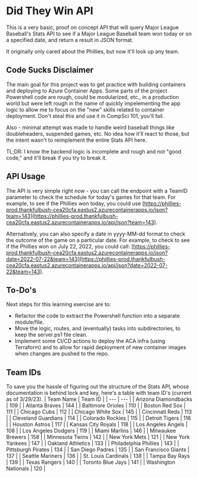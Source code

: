 # Did They Win API

This is a very basic, proof on concept API that will query Major League Baseball's Stats API to see if a Major League Baseball team won today or on a specified date, and return a result in JSON format.

It originally only cared about the Phillies, but now it'll look up any team.

## Code Sucks Disclaimer
The main goal for this project was to get practice with building containers and deploying to Azure Container Apps. Some parts of the project Powershell code are rough, could be modularized, etc., in a production world but were left rough in the name of quickly impelementing the app logic to allow me to focus on the "new" skills related to container deployment. Don't steal this and use it in CompSci 101, you'll fail.

Also - minimal attempt was made to handle weird baseball things like doubleheaders, suspended games, etc. No idea how it'll react to those, but the intent wasn't to reimplement the entire Stats API here.

TL;DR: I know the backend logic is incomplete and rough and not "good code," and it'll break if you try to break it.

## API Usage
The API is very simple right now - you can call the endpoint with a TeamID parameter to check the schedule for today's games for that team. For example, to see if the Phillies won today, you could use [https://phillies-prod.thankfulbush-cea20cfa.eastus2.azurecontainerapps.io/json?team=143](https://phillies-prod.thankfulbush-cea20cfa.eastus2.azurecontainerapps.io/api/json?team=143).

Alternatively, you can also specify a date in yyyy-MM-dd format to check the outcome of the game on a particular date. For example, to check to see if the Phillies won on July 22, 2022, you could call:
[https://phillies-prod.thankfulbush-cea20cfa.eastus2.azurecontainerapps.io/json?date=2022-07-22&team=143](https://phillies-prod.thankfulbush-cea20cfa.eastus2.azurecontainerapps.io/api/json?date=2022-07-22&team=143).

## To-Do's
Next steps for this learning exercise are to:
- Refactor the code to extract the Powershell function into a separate module/file.
- Move the logic, routes, and (eventually) tasks into subdirectories, to keep the server.ps1 file clean.
- Implement some CI/CD actions to deploy the ACA infra (using Terraform) and to allow for rapid deployment of new container images when changes are pushed to the repo.

## Team IDs
To save you the hassle of figuring out the structure of the Stats API, whose documentation is behind lock and key, here's a table with team ID's (current as of 3/29/23).
| Team Name | Team ID |
| --- | --- |
| Arizona Diamondbacks | 109 |
| Atlanta Braves | 144 |
| Baltimore Orioles | 110 |
| Boston Red Sox | 111 |
| Chicago Cubs | 112 |
| Chicago White Sox | 145 |
| Cincinnati Reds | 113 |
| Cleveland Guardians | 114 |
| Colorado Rockies | 115 |
| Detroit Tigers | 116 |
| Houston Astros | 117 |
| Kansas City Royals | 118 |
| Los Angeles Angels | 108 |
| Los Angeles Dodgers | 119 |
| Miami Marlins | 146 |
| Milwaukee Brewers | 158 |
| Minnesota Twins | 142 |
| New York Mets | 121 |
| New York Yankees | 147 |
| Oakland Athletics | 133 |
| Philadelphia Phillies | 143 |
| Pittsburgh Pirates | 134 |
| San Diego Padres | 135 |
| San Francisco Giants | 137 |
| Seattle Mariners | 136 |
| St. Louis Cardinals | 138 |
| Tampa Bay Rays | 139 |
| Texas Rangers | 140 |
| Toronto Blue Jays | 141 |
| Washington Nationals | 120 |